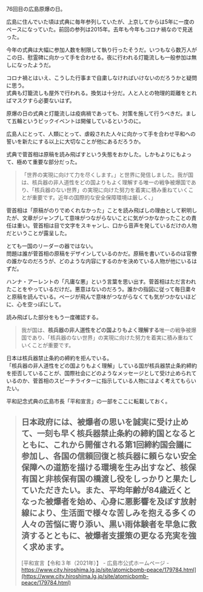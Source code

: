 76回目の広島原爆の日。

広島に住んでいた頃は式典に毎年参列していたが、上京してからは5年に一度のペースになっていた。前回の参列は2015年。去年も今年もコロナ禍なので見送った。

今年の式典は大幅に参加人数を制限して執り行ったそうだ。いつもなら数万人がこの日、慰霊碑に向かって手を合わせる。夜に行われる灯籠流しも一般参加は無しになったようだ。  

コロナ禍とはいえ、こうした行事まで自粛しなければいけないのだろうかと疑問に思う。  
式典も灯籠流しも屋外で行われる。換気は十分だ。人と人との物理的距離をとればマスクすら必要ないはず。

原爆の日の式典と灯籠流しは疫病禍であっても、対策を施して行うべきだ。まして五輪というビックイベントは開催しているというのに。

広島人にとって、人類にとって、虐殺された人々に向かって手を合わせ平和への誓いを新たにする以上に大切なことが他にあるだろうか。

式典で菅首相は原稿を読み飛ばすという失態をおかした。しかもよりにもよって、極めて重要な部分だった。

> 「世界の実現に向けて力を尽くします。」と世界に発信しました。我が国は、核兵器の非人道性をどの国よりもよく理解する唯一の戦争被爆国であり、「核兵器のない世界」の実現に向けた努力を着実に積み重ねていくことが重要です。近年の国際的な安全保障環境は厳しく、」

菅首相は「原稿がのりでめくれなかった」ことを読み飛ばしの理由として釈明したが、文章がジャンプして意味がつながらないことに気がつかなかったことの責任は重い。菅首相は目で文字をスキャンし、口から音声を発しているだけの人物だということが露呈した。

とても一国のリーダーの器ではない。  
問題は誰が菅首相の原稿をデザインしているのかだ。原稿を書いているのは官僚の誰かなのだろうが、どのような内容にするのかを決めている人物が他にいるはずだ。

ハンナ・アーレントの「凡庸な悪」という言葉を思い出す。菅首相はただ言われたことをやっているだけだ。悪意はないのだろう。誰かの指図に従って毎日粛々と原稿を読んでいる。ページが飛んで意味がつながらなくても気がつかないほどに、心を空っぽにして。

読み飛ばした部分をもう一度確認する。

> 我が国は、**核兵器の非人道性をどの国よりもよく理解する**唯一の戦争被爆国であり、「核兵器のない世界」の実現に向けた努力を着実に積み重ねていくことが重要です。

日本は核兵器禁止条約の締約を拒んでいる。  
「核兵器の非人道性をどの国よりもよく理解」している国が核兵器禁止条約締約を拒否していることが、国際社会にどのようなメッセージとして受け止められているのか、菅首相のスピーチライターに指示している人物にはよく考えてもらいたい。

平和記念式典の広島市長「平和宣言」の一部をここに転載しておく。

> 日本政府には、被爆者の思いを誠実に受け止めて、一刻も早く核兵器禁止条約の締約国となるとともに、これから開催される第1回締約国会議に参加し、各国の信頼回復と核兵器に頼らない安全保障への道筋を描ける環境を生み出すなど、核保有国と非核保有国の橋渡し役をしっかりと果たしていただきたい。また、平均年齢が84歳近くとなった被爆者を始め、心身に悪影響を及ぼす放射線により、生活面で様々な苦しみを抱える多くの人々の苦悩に寄り添い、黒い雨体験者を早急に救済するとともに、被爆者支援策の更なる充実を強く求めます。
> ---
> [平和宣言【令和３年（2021年）】 - 広島市公式ホームページ - https://www.city.hiroshima.lg.jp/site/atomicbomb-peace/179784.html](https://www.city.hiroshima.lg.jp/site/atomicbomb-peace/179784.html)
